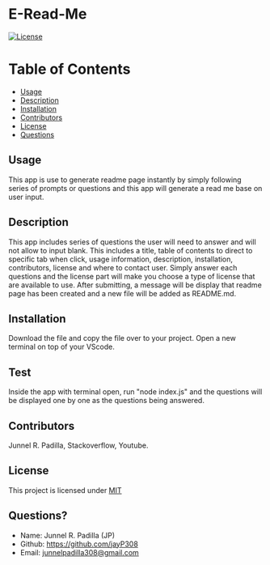 # E-Read-Me

[![License](https://img.shields.io/badge/License-MIT-blue.svg)](https://opensource.org/licenses/MIT)

# Table of Contents
* [Usage](#usage)
* [Description](#usage)
* [Installation](#installation)
* [Contributors](#contributors)
* [License](#license)
* [Questions](#questions)
  
## Usage
This app is use to generate readme page instantly by simply following series of prompts or questions and this app will generate a read me base on user input.
  
## Description
This app includes series of questions the user will need to answer and will not allow to input blank. This includes a title, table of contents to direct to specific tab when click, usage information, description, installation, contributors, license and where to contact user. Simply answer each questions and the license part will make you choose a type of license that are available to use. After submitting, a message will be display that readme page has been created and a new file will be added as README.md.
  
## Installation
Download the file and copy the file over to your project. Open a new terminal on top of your VScode.

## Test
Inside the app with terminal open, run "node index.js" and the questions will be displayed one by one as the questions being answered.
  
## Contributors
Junnel R. Padilla, Stackoverflow, Youtube.
  
## License
This project is licensed under [MIT](https://opensource.org/licenses/MIT)

## Questions?
* Name: Junnel R. Padilla (JP)
* Github: https://github.com/jayP308
* Email: junnelpadilla308@gmail.com